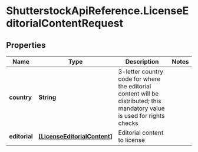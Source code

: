 # ShutterstockApiReference.LicenseEditorialContentRequest

## Properties
Name | Type | Description | Notes
------------ | ------------- | ------------- | -------------
**country** | **String** | 3-letter country code for where the editorial content will be distributed; this mandatory value is used for rights checks | 
**editorial** | [**[LicenseEditorialContent]**](LicenseEditorialContent.md) | Editorial content to license | 


